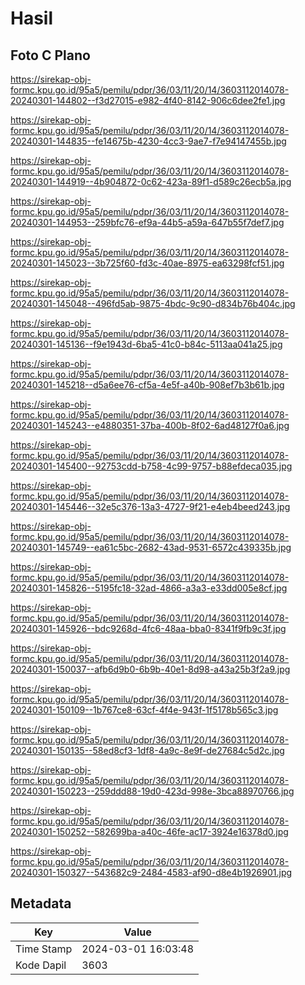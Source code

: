 # Hasil

## Foto C Plano

https://sirekap-obj-formc.kpu.go.id/95a5/pemilu/pdpr/36/03/11/20/14/3603112014078-20240301-144802--f3d27015-e982-4f40-8142-906c6dee2fe1.jpg

https://sirekap-obj-formc.kpu.go.id/95a5/pemilu/pdpr/36/03/11/20/14/3603112014078-20240301-144835--fe14675b-4230-4cc3-9ae7-f7e94147455b.jpg

https://sirekap-obj-formc.kpu.go.id/95a5/pemilu/pdpr/36/03/11/20/14/3603112014078-20240301-144919--4b904872-0c62-423a-89f1-d589c26ecb5a.jpg

https://sirekap-obj-formc.kpu.go.id/95a5/pemilu/pdpr/36/03/11/20/14/3603112014078-20240301-144953--259bfc76-ef9a-44b5-a59a-647b55f7def7.jpg

https://sirekap-obj-formc.kpu.go.id/95a5/pemilu/pdpr/36/03/11/20/14/3603112014078-20240301-145023--3b725f60-fd3c-40ae-8975-ea63298fcf51.jpg

https://sirekap-obj-formc.kpu.go.id/95a5/pemilu/pdpr/36/03/11/20/14/3603112014078-20240301-145048--496fd5ab-9875-4bdc-9c90-d834b76b404c.jpg

https://sirekap-obj-formc.kpu.go.id/95a5/pemilu/pdpr/36/03/11/20/14/3603112014078-20240301-145136--f9e1943d-6ba5-41c0-b84c-5113aa041a25.jpg

https://sirekap-obj-formc.kpu.go.id/95a5/pemilu/pdpr/36/03/11/20/14/3603112014078-20240301-145218--d5a6ee76-cf5a-4e5f-a40b-908ef7b3b61b.jpg

https://sirekap-obj-formc.kpu.go.id/95a5/pemilu/pdpr/36/03/11/20/14/3603112014078-20240301-145243--e4880351-37ba-400b-8f02-6ad48127f0a6.jpg

https://sirekap-obj-formc.kpu.go.id/95a5/pemilu/pdpr/36/03/11/20/14/3603112014078-20240301-145400--92753cdd-b758-4c99-9757-b88efdeca035.jpg

https://sirekap-obj-formc.kpu.go.id/95a5/pemilu/pdpr/36/03/11/20/14/3603112014078-20240301-145446--32e5c376-13a3-4727-9f21-e4eb4beed243.jpg

https://sirekap-obj-formc.kpu.go.id/95a5/pemilu/pdpr/36/03/11/20/14/3603112014078-20240301-145749--ea61c5bc-2682-43ad-9531-6572c439335b.jpg

https://sirekap-obj-formc.kpu.go.id/95a5/pemilu/pdpr/36/03/11/20/14/3603112014078-20240301-145826--5195fc18-32ad-4866-a3a3-e33dd005e8cf.jpg

https://sirekap-obj-formc.kpu.go.id/95a5/pemilu/pdpr/36/03/11/20/14/3603112014078-20240301-145926--bdc9268d-4fc6-48aa-bba0-8341f9fb9c3f.jpg

https://sirekap-obj-formc.kpu.go.id/95a5/pemilu/pdpr/36/03/11/20/14/3603112014078-20240301-150037--afb6d9b0-6b9b-40e1-8d98-a43a25b3f2a9.jpg

https://sirekap-obj-formc.kpu.go.id/95a5/pemilu/pdpr/36/03/11/20/14/3603112014078-20240301-150109--1b767ce8-63cf-4f4e-943f-1f5178b565c3.jpg

https://sirekap-obj-formc.kpu.go.id/95a5/pemilu/pdpr/36/03/11/20/14/3603112014078-20240301-150135--58ed8cf3-1df8-4a9c-8e9f-de27684c5d2c.jpg

https://sirekap-obj-formc.kpu.go.id/95a5/pemilu/pdpr/36/03/11/20/14/3603112014078-20240301-150223--259ddd88-19d0-423d-998e-3bca88970766.jpg

https://sirekap-obj-formc.kpu.go.id/95a5/pemilu/pdpr/36/03/11/20/14/3603112014078-20240301-150252--582699ba-a40c-46fe-ac17-3924e16378d0.jpg

https://sirekap-obj-formc.kpu.go.id/95a5/pemilu/pdpr/36/03/11/20/14/3603112014078-20240301-150327--543682c9-2484-4583-af90-d8e4b1926901.jpg


## Metadata

| Key        | Value               |
| ---------- | ------------------- |
| Time Stamp | 2024-03-01 16:03:48 |
| Kode Dapil | 3603                |




